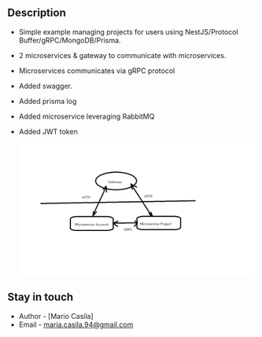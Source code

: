
## Description

- Simple example managing projects for users using NestJS/Protocol Buffer/gRPC/MongoDB/Prisma.
- 2 microservices & gateway to communicate with microservices.
- Microservices communicates via gRPC protocol
- Added swagger.
- Added prisma log
- Added microservice leveraging RabbitMQ
- Added JWT token

  <img src = "./images/diagram.png">
## Stay in touch

- Author - [Mario Casila]
- Email - maria.casila.94@gmail.com